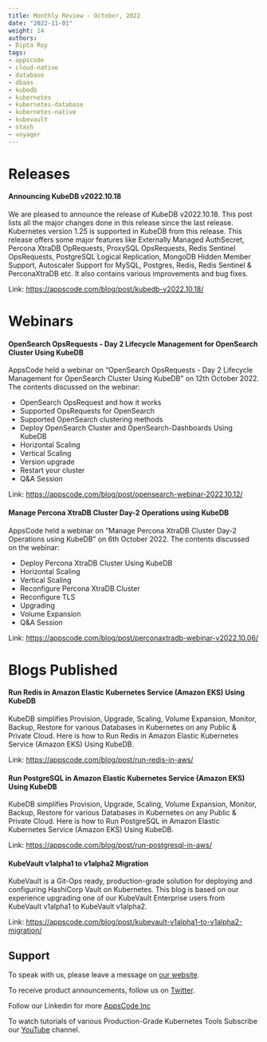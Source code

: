 ```yaml
---
title: Monthly Review - October, 2022
date: "2022-11-01"
weight: 14
authors:
- Dipta Roy
tags:
- appscode
- cloud-native
- database
- dbaas
- kubedb
- kubernetes
- kubernetes-database
- kubernetes-native
- kubevault
- stash
- voyager
---
```


# Releases


#### Announcing KubeDB v2022.10.18

We are pleased to announce the release of KubeDB v2022.10.18. This post lists all the major changes done in this release since the last release. Kubernetes version 1.25 is supported in KubeDB from this release. This release offers some major features like Externally Managed AuthSecret, Percona XtraDB OpRequests, ProxySQL OpsRequests, Redis Sentinel OpsRequests, PostgreSQL Logical Replication, MongoDB Hidden Member Support, Autoscaler Support for MySQL, Postgres, Redis, Redis Sentinel & PerconaXtraDB etc. It also contains various improvements and bug fixes.

Link: https://appscode.com/blog/post/kubedb-v2022.10.18/


# Webinars


#### OpenSearch OpsRequests - Day 2 Lifecycle Management for OpenSearch Cluster Using KubeDB

AppsCode held a webinar on “OpenSearch OpsRequests - Day 2 Lifecycle Management for OpenSearch Cluster Using KubeDB” on 12th October 2022. The contents discussed on the webinar:

- OpenSearch OpsRequest and how it works
- Supported OpsRequests for OpenSearch
- Supported OpenSearch clustering methods
- Deploy OpenSearch Cluster and OpenSearch-Dashboards Using KubeDB
- Horizontal Scaling
- Vertical Scaling
- Version upgrade
- Restart your cluster
- Q&A Session


Link: https://appscode.com/blog/post/opensearch-webinar-2022.10.12/


#### Manage Percona XtraDB Cluster Day-2 Operations using KubeDB

AppsCode held a webinar on “Manage Percona XtraDB Cluster Day-2 Operations using KubeDB” on 6th October 2022. The contents discussed on the webinar:

- Deploy Percona XtraDB Cluster Using KubeDB
- Horizontal Scaling
- Vertical Scaling
- Reconfigure Percona XtraDB Cluster
- Reconfigure TLS
- Upgrading
- Volume Expansion
- Q&A Session


Link: https://appscode.com/blog/post/perconaxtradb-webinar-v2022.10.06/


# Blogs Published


#### Run Redis in Amazon Elastic Kubernetes Service (Amazon EKS) Using KubeDB

KubeDB simplifies Provision, Upgrade, Scaling, Volume Expansion, Monitor, Backup, Restore for various Databases in Kubernetes on any Public & Private Cloud. Here is how to Run Redis in Amazon Elastic Kubernetes Service (Amazon EKS) Using KubeDB.

Link: https://appscode.com/blog/post/run-redis-in-aws/


#### Run PostgreSQL in Amazon Elastic Kubernetes Service (Amazon EKS) Using KubeDB

KubeDB simplifies Provision, Upgrade, Scaling, Volume Expansion, Monitor, Backup, Restore for various Databases in Kubernetes on any Public & Private Cloud. Here is how to Run PostgreSQL in Amazon Elastic Kubernetes Service (Amazon EKS) Using KubeDB.

Link: https://appscode.com/blog/post/run-postgresql-in-aws/


#### KubeVault v1alpha1 to v1alpha2 Migration

KubeVault is a Git-Ops ready, production-grade solution for deploying and configuring HashiCorp Vault on Kubernetes. This blog is based on our experience upgrading one of our KubeVault Enterprise users from KubeVault v1alpha1 to KubeVault v1alpha2. 

Link: https://appscode.com/blog/post/kubevault-v1alpha1-to-v1alpha2-migration/




## Support

To speak with us, please leave a message on [our website](https://appscode.com/contact/).

To receive product announcements, follow us on [Twitter](https://twitter.com/KubeDB).

Follow our Linkedin for more [AppsCode Inc](https://www.linkedin.com/company/appscode/)

To watch tutorials of various Production-Grade Kubernetes Tools Subscribe our [YouTube](https://youtube.com/@appscode) channel.

